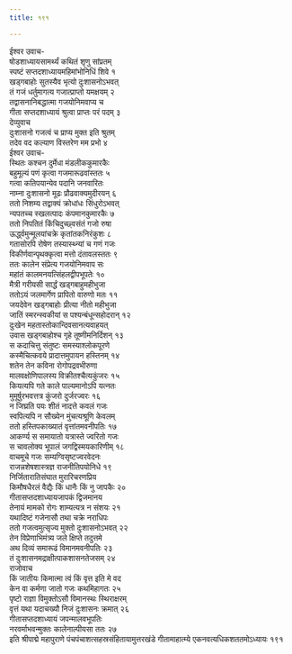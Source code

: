 ```yaml
---
title: १९१

---
```

ईश्वर उवाच-  
षोडशाध्यायसामर्थ्यं कथितं शृणु सांप्रतम्  
स्पष्टं सप्तदशाध्यायमहिमांभोनिधिं शिवे १  
खड्गबाहोः सुतस्यैव भृत्यो दुःशासनोऽभवत्  
तं गजं धर्तुमागत्य गजात्प्राप्तो यमक्षयम् २  
तद्वासनानिबद्धात्मा गजयोनिमवाप्य च  
गीता सप्तदशाध्यायं श्रुत्वा प्राप्तः परं पदम् ३  
देव्युवाच  
दुःशासनो गजत्वं च प्राप्य मुक्त इति श्रुतम्  
तदेव वद कल्याण विस्तरेण मम प्रभो ४  
ईश्वर उवाच-  
स्थितः कश्चन दुर्मेधा मंडलीककुमारकैः  
बहुमूल्यं पणं कृत्वा गजमारूढवांस्ततः ५  
गत्वा कतिपयान्येव पदानि जनवारितः  
नाम्ना दुःशासनो मूढः प्रौढवाक्यमुदीरयन् ६  
ततो निशम्य तद्वाक्यं क्रोधांधः सिंधुरोऽभवत्  
न्यपतच्च स्खलत्पादः कंपमानकुमारकैः ७  
ततो निपतितं किंचिदुच्छ्वसंतं गजो रुषा  
ऊर्द्ध्वमुन्मूलयांचक्रे कृतांतकनिरंकुशः ८  
गतासोरपि रोषेण तस्यास्थ्न्यां च गणं गजः  
विकीर्णवान्पृथक्कृत्वा मत्तो दंतावलस्ततः ९  
ततः कालेन संप्रेत्य गजयोनिमवाप सः  
महांतं कालमनयत्सिंहलद्वीपभूपतेः १०  
मैत्री गरीयसी सार्द्धं खड्गबाहुमहीभुजा  
ततोऽयं जलमार्गेण प्रापितो वारुणो मतः ११  
जयदेवेन खड्गबाहोः प्रीत्या नीतो महीभुजा  
जातिं स्मरन्स्वकीयां स पश्यन्बंधून्सहोदरान् १२  
दुःखेन महतास्तोकान्दिवसानत्यवाहयत्  
उवास खड्गबाहोश्च गृहे तूष्णीमनिर्दिशन् १३  
स कदाचित्तु संतुष्टः समस्याश्लोकपूरणे  
कस्मैचित्कवये प्रादात्तमुपायन हस्तिनम् १४  
शतेन तेन कविना रोगोपद्रवभीरुणा  
मालवक्षोणिपालस्य विक्रीतश्चैत्यकुंजरः १५  
कियत्यपि गते काले पाल्यमानोऽपि यत्नतः  
मुमूर्षुरभवत्तत्र कुंजरो दुर्जरज्वरः १६  
न जिघ्रति पयः शीतं नादत्ते कवलं गजः  
स्वपित्यपि न सौख्येन मुंचत्यश्रूणि केवलम्  
ततो हस्तिपकाख्यातं वृत्तांतमवनीपतिः १७  
आकर्ण्य स समायातो यत्रास्ते ज्वरितो गजः  
स चावलोक्य भूपालं जगद्विस्मयकारिणीम् १८  
वाचमूचे गजः सम्यग्विसृष्टज्वरवेदनः  
राजन्नशेषशास्त्रज्ञ राजनीतिपयोनिधे १९  
निर्जितारातिसंघात मुरारिचरणप्रिय  
किमौषधैरलं वैद्यैः किं धानैः किं नु जापकैः २०  
गीतासप्तदशाध्यायजापकं द्विजमानय  
तेनायं मामको रोगः शाम्यत्यत्र न संशयः २१  
यथादिष्टं गजेनासौ तथा चक्रे नराधिपः  
ततो गजत्वमुत्सृज्य मुक्तो दुःशासनोऽभवत् २२  
तेन विप्रेणाभिमंत्र्य जले क्षिप्ते तदुत्तमे  
अथ दिव्यं समारूढं विमानमवनीपतिः २३  
तं दुःशासनमद्राक्षीत्पाकशासनतेजसम् २४  
राजोवाच  
किं जातीयः किमात्मा त्वं किं वृत्त इति मे वद  
केन वा कर्मणा जातो गजः कथमिहागतः २५  
पृष्टो राज्ञा विमुक्तोऽसौ विमानस्थः स्थिराक्षरम्  
वृत्तं यथा यदाचख्यौ निजं दुःशासनः क्रमात् २६  
गीतासप्तदशाध्यायं जपन्मालवभूपतिः  
नरवर्माभवन्मुक्तः कालेनाल्पीयसा ततः २७  
इति श्रीपाद्मे महापुराणे पंचपंचाशत्सहस्रसंहितायामुत्तरखंडे गीतामाहात्म्ये एकनवत्यधिकशततमोऽध्यायः १९१